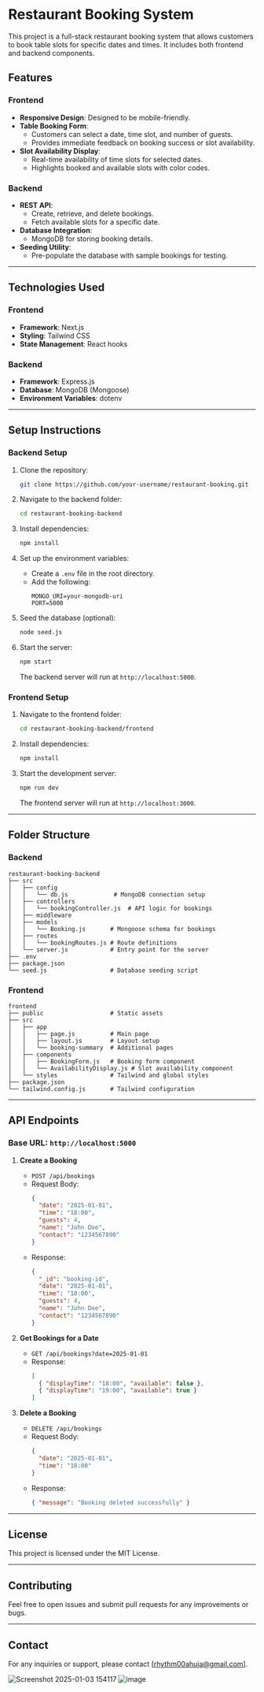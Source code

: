 # Restaurant Booking System

This project is a full-stack restaurant booking system that allows customers to book table slots for specific dates and times. It includes both frontend and backend components.

## **Features**

### **Frontend**
- **Responsive Design**: Designed to be mobile-friendly.
- **Table Booking Form**:
  - Customers can select a date, time slot, and number of guests.
  - Provides immediate feedback on booking success or slot availability.
- **Slot Availability Display**:
  - Real-time availability of time slots for selected dates.
  - Highlights booked and available slots with color codes.

### **Backend**
- **REST API**:
  - Create, retrieve, and delete bookings.
  - Fetch available slots for a specific date.
- **Database Integration**:
  - MongoDB for storing booking details.
- **Seeding Utility**:
  - Pre-populate the database with sample bookings for testing.

---

## **Technologies Used**

### **Frontend**
- **Framework**: Next.js
- **Styling**: Tailwind CSS
- **State Management**: React hooks

### **Backend**
- **Framework**: Express.js
- **Database**: MongoDB (Mongoose)
- **Environment Variables**: dotenv

---

## **Setup Instructions**

### **Backend Setup**

1. Clone the repository:
   ```bash
   git clone https://github.com/your-username/restaurant-booking.git
   ```

2. Navigate to the backend folder:
   ```bash
   cd restaurant-booking-backend
   ```

3. Install dependencies:
   ```bash
   npm install
   ```

4. Set up the environment variables:
   - Create a `.env` file in the root directory.
   - Add the following:
     ```env
     MONGO_URI=your-mongodb-uri
     PORT=5000
     ```

5. Seed the database (optional):
   ```bash
   node seed.js
   ```

6. Start the server:
   ```bash
   npm start
   ```
   The backend server will run at `http://localhost:5000`.

### **Frontend Setup**

1. Navigate to the frontend folder:
   ```bash
   cd restaurant-booking-backend/frontend
   ```

2. Install dependencies:
   ```bash
   npm install
   ```

3. Start the development server:
   ```bash
   npm run dev
   ```
   The frontend server will run at `http://localhost:3000`.

---

## **Folder Structure**

### **Backend**
```
restaurant-booking-backend
├── src
│   ├── config
│   │   └── db.js             # MongoDB connection setup
│   ├── controllers
│   │   └── bookingController.js  # API logic for bookings
│   ├── middleware
│   ├── models
│   │   └── Booking.js       # Mongoose schema for bookings
│   ├── routes
│   │   └── bookingRoutes.js # Route definitions
│   └── server.js            # Entry point for the server
├── .env
├── package.json
└── seed.js                  # Database seeding script
```

### **Frontend**
```
frontend
├── public                   # Static assets
├── src
│   ├── app
│   │   ├── page.js          # Main page
│   │   ├── layout.js        # Layout setup
│   │   └── booking-summary  # Additional pages
│   ├── components
│   │   ├── BookingForm.js   # Booking form component
│   │   └── AvailabilityDisplay.js # Slot availability component
│   └── styles               # Tailwind and global styles
├── package.json
└── tailwind.config.js       # Tailwind configuration
```

---

## **API Endpoints**

### **Base URL**: `http://localhost:5000`

1. **Create a Booking**
   - `POST /api/bookings`
   - Request Body:
     ```json
     {
       "date": "2025-01-01",
       "time": "18:00",
       "guests": 4,
       "name": "John Doe",
       "contact": "1234567890"
     }
     ```
   - Response:
     ```json
     {
       "_id": "booking-id",
       "date": "2025-01-01",
       "time": "18:00",
       "guests": 4,
       "name": "John Doe",
       "contact": "1234567890"
     }
     ```

2. **Get Bookings for a Date**
   - `GET /api/bookings?date=2025-01-01`
   - Response:
     ```json
     [
       { "displayTime": "18:00", "available": false },
       { "displayTime": "19:00", "available": true }
     ]
     ```

3. **Delete a Booking**
   - `DELETE /api/bookings`
   - Request Body:
     ```json
     {
       "date": "2025-01-01",
       "time": "18:00"
     }
     ```
   - Response:
     ```json
     { "message": "Booking deleted successfully" }
     ```

---

## **License**
This project is licensed under the MIT License.

---

## **Contributing**
Feel free to open issues and submit pull requests for any improvements or bugs.

---

## **Contact**
For any inquiries or support, please contact [rhythm00ahuja@gmail.com].


![Screenshot 2025-01-03 154117](https://github.com/user-attachments/assets/23420eff-89e4-49dd-9b35-afdc60d2fc15)
![image](https://github.com/user-attachments/assets/e275aace-304d-4893-ba07-dae968387a0a)

